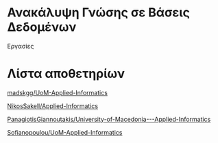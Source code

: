 # Ανακάλυψη Γνώσης σε Βάσεις Δεδομένων

Εργασίες

# Λίστα αποθετηρίων

[madskgg/UoM-Applied-Informatics](https://github.com/madskgg/UoM-Applied-Informatics/tree/main/Semester7/Knowledge%20Discovery%20in%20Databases)  

[NikosSakell/Applied-Informatics](https://github.com/NikosSakell/Applied-Informatics/tree/main/Knowledge%20Discovery%20from%20Databases)  

[PanagiotisGiannoutakis/University-of-Macedonia---Applied-Informatics](https://github.com/PanagiotisGiannoutakis/University-of-Macedonia---Applied-Informatics/tree/main/Εφαρμοσμένη%20Πληροφορίκη/Συστήματα%20Ανακάλυψης%20Γνώσης%20από%20Βάσεις%20Δεδομένων)

[Sofianopoulou/UoM-Applied-Informatics](https://github.com/Sofianopoulou/UoM-Applied-Informatics/tree/main/5th%20semester/Knowledge%20Discovery%20from%20Databases)